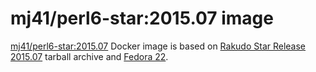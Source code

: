 mj41/perl6-star:2015.07 image
=============================

[mj41/perl6-star:2015.07](https://registry.hub.docker.com/u/mj41/perl6-star/) Docker image
is based on [Rakudo Star Release 2015.07](http://rakudo.org/2015/07/27/announce-rakudo-star-release-2015-07/)
tarball archive and [Fedora 22](https://registry.hub.docker.com/_/fedora/).
